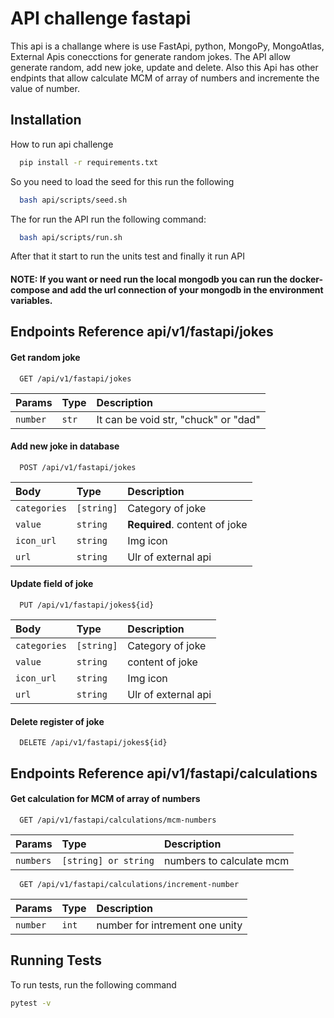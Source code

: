 
# API challenge fastapi

This api is a challange where is use FastApi, python, MongoPy, MongoAtlas, External Apis conecctions for generate random jokes. The API allow generate random, add new joke, update and delete. Also this Api has other endpints that allow calculate MCM of array of numbers and incremente the value of number.



## Installation

How to run api challenge

```bash
  pip install -r requirements.txt
```
So you need to load the seed for this run the following
```bash
  bash api/scripts/seed.sh
```
The for run the API run the following command:
```bash
  bash api/scripts/run.sh
```
After that it start to run the units test and finally it run API
  

#### NOTE: If you want or need run the local mongodb you can run the docker-compose and add the url connection of your mongodb in the environment variables.

## Endpoints Reference api/v1/fastapi/jokes
#### Get random joke
```http
  GET /api/v1/fastapi/jokes
```
| Params      | Type     | Description                |
| :--------   | :------- | :------------------------- |
| `number`    | `str`    | It can be void str, "chuck" or "dad" |

#### Add new joke in database
```http
  POST /api/v1/fastapi/jokes
```
| Body      | Type     | Description                |
| :-------- | :------- | :------------------------- |
| `categories` | `[string]` | Category of joke |
| `value`      | `string` | **Required**. content of joke |
| `icon_url`   | `string` | Img icon |
| `url`        | `string` |  Ulr of external api |

#### Update field of joke
```http
  PUT /api/v1/fastapi/jokes${id}
```
| Body      | Type     | Description                |
| :-------- | :------- | :------------------------- |
| `categories` | `[string]` | Category of joke |
| `value`      | `string` | content of joke |
| `icon_url`   | `string` | Img icon |
| `url`        | `string` |  Ulr of external api |

#### Delete register of joke
```http
  DELETE /api/v1/fastapi/jokes${id}
```


## Endpoints Reference api/v1/fastapi/calculations
#### Get calculation for MCM of array of numbers
```http
  GET /api/v1/fastapi/calculations/mcm-numbers
```
| Params      | Type     | Description                |
| :-------- | :------- | :------------------------- |
| `numbers` | `[string] or string` | numbers to calculate mcm |

```http
  GET /api/v1/fastapi/calculations/increment-number
```
| Params      | Type     | Description                |
| :-------- | :------- | :------------------------- |
| `number` | `int` | number for intrement one unity|


## Running Tests
To run tests, run the following command

```bash
pytest -v
```
